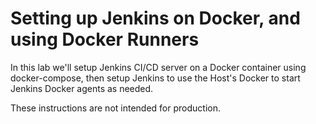 # Setting up Jenkins on Docker, and using Docker Runners

In this lab we'll setup Jenkins CI/CD server on a Docker container using docker-compose, then setup Jenkins to use the Host's Docker to start Jenkins Docker agents as needed.

These instructions are not intended for production.
